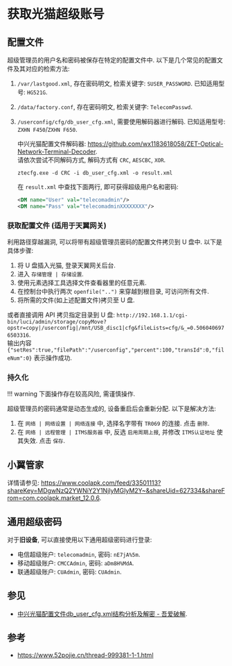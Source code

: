 # 获取光猫超级账号

## 配置文件

超级管理员的用户名和密码被保存在特定的配置文件中. 以下是几个常见的配置文件及其对应的检索方法:

1. `/var/lastgood.xml`, 存在密码明文, 检索关键字: `SUSER_PASSWORD`. 已知适用型号: `HG521G`.
2. `/data/factory.conf`, 存在密码明文, 检索关键字: `TelecomPasswd`.
3. `/userconfig/cfg/db_user_cfg.xml`, 需要使用解码器进行解码. 已知适用型号: `ZXHN F450`/`ZXHN F650`.

    中兴光猫配置文件解码器: <https://github.com/wx1183618058/ZET-Optical-Network-Terminal-Decoder>.  
    请依次尝试不同解码方式, 解码方式有 `CRC`, `AESCBC`, `XOR`.  

    ```console
    ztecfg.exe -d CRC -i db_user_cfg.xml -o result.xml
    ```

    在 `result.xml` 中查找下面两行, 即可获得超级用户名和密码:  

    ```xml
    <DM name="User" val="telecomadmin"/>
    <DM name="Pass" val="telecomadminXXXXXXXX"/>
    ```

### 获取配置文件 (适用于天翼网关)

利用路径穿越漏洞, 可以将带有超级管理员密码的配置文件拷贝到 U 盘中. 以下是具体步骤:

1. 将 U 盘插入光猫, 登录天翼网关后台.
2. 进入 `存储管理 | 存储设置`.
3. 使用元素选择工具选择文件查看器里的任意元素.
4. 在控制台中执行两次 `openfile("..")` 来穿越到根目录, 可访问所有文件.
5. 将所需的文件(如上述配置文件)拷贝至 U 盘.

或者直接调用 API 拷贝指定目录到 U 盘: `http://192.168.1.1/cgi-bin/luci/admin/storage/copyMove?opstr=copy|/userconfig|/mnt/USB_disc1|cfg&fileLists=cfg/&_=0.5060406976503316`.  
输出内容 `{"setRes":true,"filePath":"/userconfig","percent":100,"transId":0,"fileNum":0}` 表示操作成功.  

### 持久化

!!! warning
    下面操作存在较高风险, 需谨慎操作.  

超级管理员的密码通常是动态生成的, 设备重启后会重新分配. 以下是解决方法:  

1. 在 `网络 | 网络设置 | 网络连接` 中, 选择名字带有 `TR069` 的连接. 点击 `删除`.
2. 在 `网络 | 远程管理 | ITMS服务器` 中, 反选 `启用周期上报`, 并修改 `ITMS认证地址` 使其失效. 点击 `保存`.

## 小翼管家

详情请参见: <https://www.coolapk.com/feed/33501113?shareKey=MDgwNzQ2YWNiY2Y1NjIyMGIyM2Y~&shareUid=627334&shareFrom=com.coolapk.market_12.0.6>.  

## 通用超级密码

对于**旧设备**, 可以直接使用以下通用超级密码进行登录:

- 电信超级账户: `telecomadmin`, 密码: `nE7jA%5m`.
- 移动超级账户: `CMCCAdmin`, 密码: `aDm8H%MdA`.
- 联通超级账户: `CUAdmin`, 密码: `CUAdmin`.

## 参见

- [中兴光猫配置文件db_user_cfg.xml结构分析及解密 - 吾爱破解](https://www.52pojie.cn/thread-1005978-1-1.html).

## 参考

- <https://www.52pojie.cn/thread-999381-1-1.html>
